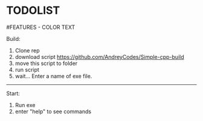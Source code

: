# TODOLIST
#FEATURES - COLOR TEXT

Build:
  1. Clone rep
  2. download script https://github.com/AndreyCodes/Simple-cpp-build
  3. move this script to folder
  4. run script
  5. wait... Enter a name of exe file.
--------------------------------------------------------------------
Start:
  1. Run exe
  2. enter "help" to see commands
